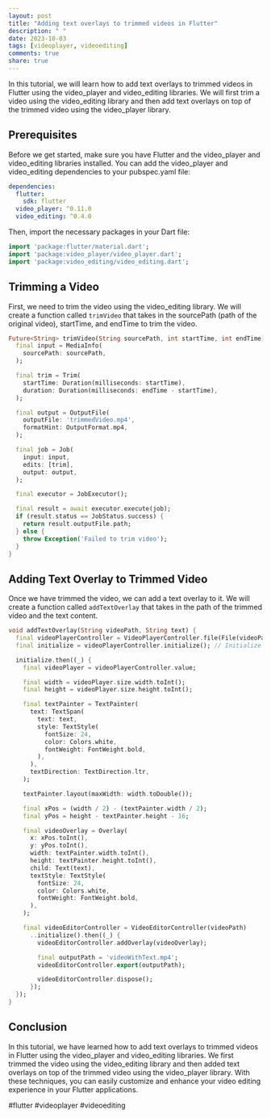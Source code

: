 ```yaml
---
layout: post
title: "Adding text overlays to trimmed videos in Flutter"
description: " "
date: 2023-10-03
tags: [videoplayer, videoediting]
comments: true
share: true
---
```


In this tutorial, we will learn how to add text overlays to trimmed videos in Flutter using the video_player and video_editing libraries. We will first trim a video using the video_editing library and then add text overlays on top of the trimmed video using the video_player library.

## Prerequisites

Before we get started, make sure you have Flutter and the video_player and video_editing libraries installed. You can add the video_player and video_editing dependencies to your pubspec.yaml file:

```yaml
dependencies:
  flutter:
    sdk: flutter
  video_player: ^0.11.0
  video_editing: ^0.4.0
```

Then, import the necessary packages in your Dart file:
```dart
import 'package:flutter/material.dart';
import 'package:video_player/video_player.dart';
import 'package:video_editing/video_editing.dart';
```

## Trimming a Video

First, we need to trim the video using the video_editing library. We will create a function called `trimVideo` that takes in the sourcePath (path of the original video), startTime, and endTime to trim the video.

```dart
Future<String> trimVideo(String sourcePath, int startTime, int endTime) async {
  final input = MediaInfo(
    sourcePath: sourcePath,
  );

  final trim = Trim(
    startTime: Duration(milliseconds: startTime),
    duration: Duration(milliseconds: endTime - startTime),
  );

  final output = OutputFile(
    outputFile: 'trimmedVideo.mp4',
    formatHint: OutputFormat.mp4,
  );

  final job = Job(
    input: input,
    edits: [trim],
    output: output,
  );

  final executor = JobExecutor();

  final result = await executor.execute(job);
  if (result.status == JobStatus.success) {
    return result.outputFile.path;
  } else {
    throw Exception('Failed to trim video');
  }
}
```

## Adding Text Overlay to Trimmed Video

Once we have trimmed the video, we can add a text overlay to it. We will create a function called `addTextOverlay` that takes in the path of the trimmed video and the text content.

```dart
void addTextOverlay(String videoPath, String text) {
  final videoPlayerController = VideoPlayerController.file(File(videoPath));
  final initialize = videoPlayerController.initialize(); // Initialize the video player controller

  initialize.then((_) {
    final videoPlayer = videoPlayerController.value;

    final width = videoPlayer.size.width.toInt();
    final height = videoPlayer.size.height.toInt();

    final textPainter = TextPainter(
      text: TextSpan(
        text: text,
        style: TextStyle(
          fontSize: 24,
          color: Colors.white,
          fontWeight: FontWeight.bold,
        ),
      ),
      textDirection: TextDirection.ltr,
    );

    textPainter.layout(maxWidth: width.toDouble());

    final xPos = (width / 2) - (textPainter.width / 2);
    final yPos = height - textPainter.height - 16;

    final videoOverlay = Overlay(
      x: xPos.toInt(),
      y: yPos.toInt(),
      width: textPainter.width.toInt(),
      height: textPainter.height.toInt(),
      child: Text(text),
      textStyle: TextStyle(
        fontSize: 24,
        color: Colors.white,
        fontWeight: FontWeight.bold,
      ),
    );

    final videoEditorController = VideoEditorController(videoPath)
      ..initialize().then((_) {
        videoEditorController.addOverlay(videoOverlay);

        final outputPath = 'videoWithText.mp4';
        videoEditorController.export(outputPath);

        videoEditorController.dispose();
      });
  });
}
```

## Conclusion

In this tutorial, we have learned how to add text overlays to trimmed videos in Flutter using the video_player and video_editing libraries. We first trimmed the video using the video_editing library and then added text overlays on top of the trimmed video using the video_player library. With these techniques, you can easily customize and enhance your video editing experience in your Flutter applications.

#flutter #videoplayer #videoediting